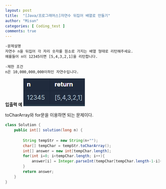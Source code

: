 ```yaml
---
layout: post
title:  "[Java/프로그래머스]자연수 뒤집어 배열로 만들기"
author: "Misun"
categories: [ Coding_test ]
comments: true
---
```

```
-문제설명
자연수 n을 뒤집어 각 자리 숫자를 원소로 가지는 배열 형태로 리턴해주세요. 
예를들어 n이 12345이면 [5,4,3,2,1]을 리턴합니다.

-제한 조건
n은 10,000,000,000이하인 자연수입니다.
```
<b>입출력 예</b>
![Image with caption](../img/Coding/05.png "output")
<br />

toCharArray와 for문을 이용하면 되는 문제이다.
```java
class Solution {
    public int[] solution(long n) {
        
        String tempStr = new String(n+"");
        char[] tempChar = tempStr.toCharArray();
        int[] answer = new int[tempChar.length];
        for(int i=0; i<tempChar.length; i++){
            answer[i] = Integer.parseInt(tempChar[tempChar.length-1-i]+"");
        }
        return answer;
    }
}
```

